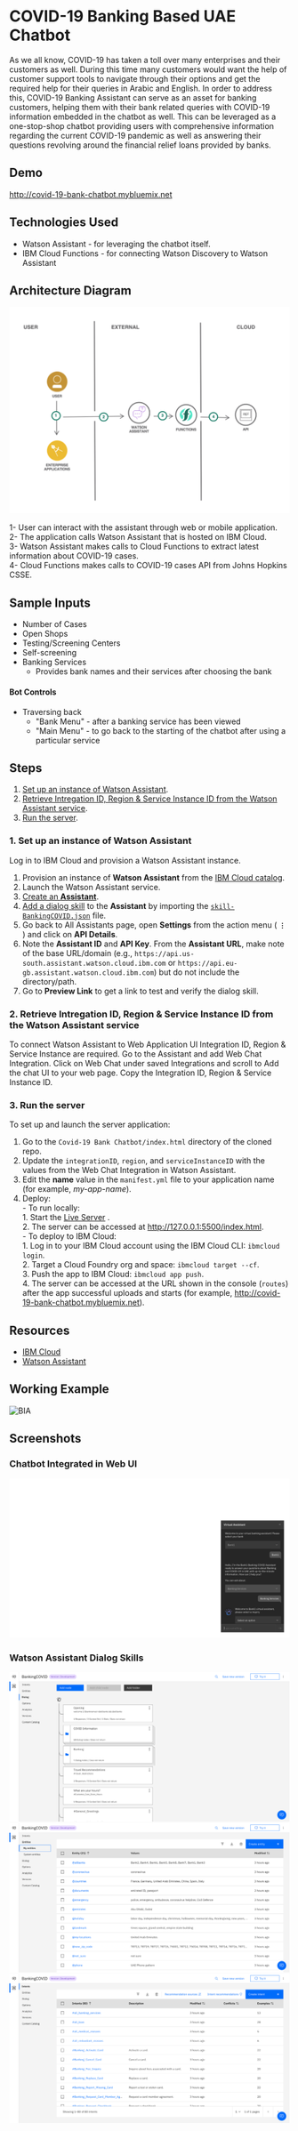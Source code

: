 # COVID-19 Banking Based UAE Chatbot 

As we all know, COVID-19 has taken a toll over many enterprises and their customers as well. During this time many customers would want the help of customer support tools to navigate through their options and get the required help for their queries in Arabic and English. In order to address this, COVID-19 Banking Assistant can serve as an asset for banking customers, helping them with their bank related queries with COVID-19 information embedded in the chatbot as well. This can be leveraged as a one-stop-shop chatbot providing users with comprehensive information regarding the current COVID-19 pandemic as well as answering their questions revolving around the financial relief loans provided by banks. 

## Demo

http://covid-19-bank-chatbot.mybluemix.net

## Technologies Used

-   Watson Assistant - for leveraging the chatbot itself.
-   IBM Cloud Functions - for connecting Watson Discovery to Watson Assistant


## Architecture Diagram

![Architecture Diagram Banking UAE COVID-19 Chatbot](Pictures/mycatalog-architecture-diagram-template.png)

1- User can interact with the assistant through web or mobile application. <br />
2- The application calls Watson Assistant that is hosted on IBM Cloud. <br />
3- Watson Assistant makes calls to Cloud Functions to extract latest information about COVID-19 cases. <br />
4- Cloud Functions makes calls to COVID-19 cases API from Johns Hopkins CSSE.

## Sample Inputs

- Number of Cases
- Open Shops 
- Testing/Screening Centers
- Self-screening
- Banking Services
  - Provides bank names and their services after choosing the bank

#### Bot Controls
- Traversing back
  - "Bank Menu" - after a banking service has been viewed 
  - "Main Menu" - to go back to the starting of the chatbot after using a particular service

## Steps

1. [Set up an instance of Watson Assistant](#1-set-up-an-instance-of-watson-assistant).
2. [Retrieve Intregation ID, Region & Service Instance ID from the Watson Assistant service](#2-retrieve-intregation-id,-region-&-service-instance-id-from-the-watson-assistant-service).
3. [Run the server](#3-run-the-server).

### 1. Set up an instance of Watson Assistant

Log in to IBM Cloud and provision a Watson Assistant instance.

1. Provision an instance of **Watson Assistant** from the [IBM Cloud catalog](https://cloud.ibm.com/catalog/services/watson-assistant).
1. Launch the Watson Assistant service.
1. [Create an **Assistant**](https://cloud.ibm.com/docs/assistant?topic=assistant-assistant-add).
1. [Add a dialog skill](https://cloud.ibm.com/docs/assistant?topic=assistant-skill-dialog-add) to the **Assistant** by importing the [`skill-BankingCOVID.json`](./Watson-Assistant-Dialog-Skill/skill-BankingCOVID.json) file.
1. Go back to All Assistants page, open **Settings** from the action menu ( **`⋮`** ) and click on **API Details**.
1. Note the **Assistant ID** and **API Key**. From the **Assistant URL**, make note of the base URL/domain (e.g., `https://api.us-south.assistant.watson.cloud.ibm.com` or `https://api.eu-gb.assistant.watson.cloud.ibm.com`) but do not include the directory/path.
1. Go to **Preview Link** to get a link to test and verify the dialog skill.

### 2. Retrieve Intregation ID, Region & Service Instance ID from the Watson Assistant service

To connect Watson Assistant to Web Application UI Integration ID, Region & Service Instance are required. Go to the Assistant and add Web Chat Integration. Click on Web Chat under saved Integrations and scroll to Add the chat UI to your web page. Copy the Integration ID, Region & Service Instance ID.

### 3. Run the server

To set up and launch the server application:

1. Go to the `Covid-19 Bank Chatbot/index.html` directory of the cloned repo.
2. Update the `integrationID`, `region`, and `serviceInstanceID` with the values from the Web Chat Integration in Watson Assistant.
3. Edit the **name** value in the `manifest.yml` file to your application name (for example, _my-app-name_).
4. Deploy: <br />
        - To run locally: <br />
            1. Start the [Live Server](https://marketplace.visualstudio.com/items?itemName=ritwickdey.LiveServer) . <br />
            2. The server can be accessed at http://127.0.0.1:5500/index.html. <br />
        - To deploy to IBM Cloud: <br />
            1. Log in to your IBM Cloud account using the IBM Cloud CLI: `ibmcloud login`. <br />
            2. Target a Cloud Foundry org and space: `ibmcloud target --cf`. <br />
            3. Push the app to IBM Cloud: `ibmcloud app push`. <br />
            4. The server can be accessed at the URL shown in the console (`routes`) after the app successful uploads and starts (for example,  http://covid-19-bank-chatbot.mybluemix.net).



## Resources

- [IBM Cloud](https://www.ibm.com/cloud)
- [Watson Assistant](https://cloud.ibm.com/docs/assistant?topic=assistant-getting-started)


## Working Example
![BIA](Pictures/Assistant_Working.gif)

## Screenshots

### Chatbot Integrated in Web UI

![BIA](Pictures/Cloud_Foundry.png)


### Watson Assistant Dialog Skills
![BIA](Pictures/Watson_Assistant-1.png)
![BIA](Pictures/Watson_Assistant-2.png)
![BIA](Pictures/Watson_Assistant-3.png)
